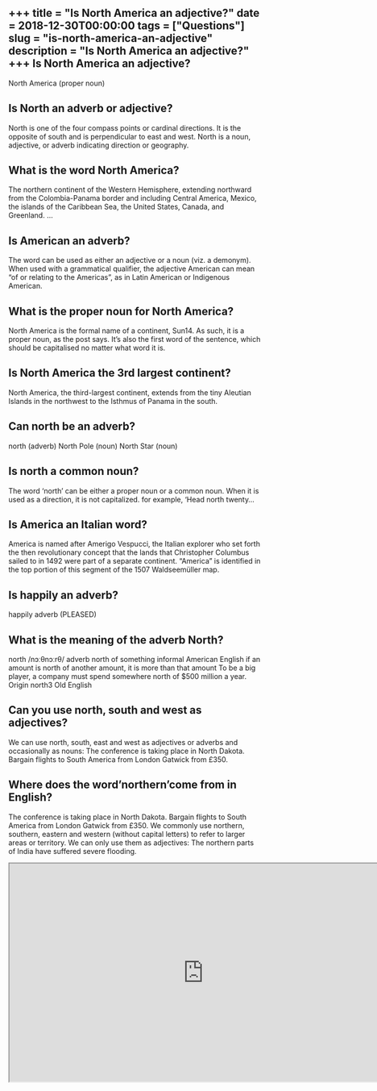 +++
title = "Is North America an adjective?"
date = 2018-12-30T00:00:00
tags = ["Questions"]
slug = "is-north-america-an-adjective"
description = "Is North America an adjective?"
+++
Is North America an adjective?
------------------------------

North America (proper noun)

Is North an adverb or adjective?
--------------------------------

North is one of the four compass points or cardinal directions. It is the opposite of south and is perpendicular to east and west. North is a noun, adjective, or adverb indicating direction or geography.

What is the word North America?
-------------------------------

The northern continent of the Western Hemisphere, extending northward from the Colombia-Panama border and including Central America, Mexico, the islands of the Caribbean Sea, the United States, Canada, and Greenland. …

Is American an adverb?
----------------------

The word can be used as either an adjective or a noun (viz. a demonym). When used with a grammatical qualifier, the adjective American can mean “of or relating to the Americas”, as in Latin American or Indigenous American.

What is the proper noun for North America?
------------------------------------------

North America is the formal name of a continent, Sun14. As such, it is a proper noun, as the post says. It’s also the first word of the sentence, which should be capitalised no matter what word it is.

Is North America the 3rd largest continent?
-------------------------------------------

North America, the third-largest continent, extends from the tiny Aleutian Islands in the northwest to the Isthmus of Panama in the south.

Can north be an adverb?
-----------------------

north (adverb) North Pole (noun) North Star (noun)

Is north a common noun?
-----------------------

The word ‘north’ can be either a proper noun or a common noun. When it is used as a direction, it is not capitalized. for example, ‘Head north twenty…

Is America an Italian word?
---------------------------

America is named after Amerigo Vespucci, the Italian explorer who set forth the then revolutionary concept that the lands that Christopher Columbus sailed to in 1492 were part of a separate continent. “America” is identified in the top portion of this segment of the 1507 Waldseemüller map.

Is happily an adverb?
---------------------

happily adverb (PLEASED)

What is the meaning of the adverb North?
----------------------------------------

north /nɔːθnɔːrθ/ adverb north of something informal American English if an amount is north of another amount, it is more than that amount To be a big player, a company must spend somewhere north of $500 million a year. Origin north3 Old English

Can you use north, south and west as adjectives?
------------------------------------------------

We can use north, south, east and west as adjectives or adverbs and occasionally as nouns: The conference is taking place in North Dakota. Bargain flights to South America from London Gatwick from £350.

Where does the word’northern’come from in English?
--------------------------------------------------

The conference is taking place in North Dakota. Bargain flights to South America from London Gatwick from £350. We commonly use northern, southern, eastern and western (without capital letters) to refer to larger areas or territory. We can only use them as adjectives: The northern parts of India have suffered severe flooding.

<iframe allow="accelerometer; autoplay; clipboard-write; encrypted-media; gyroscope; picture-in-picture" allowfullscreen="" class="__youtube_prefs__  epyt-is-override  no-lazyload" data-no-lazy="1" data-origheight="433" data-origwidth="770" data-skipgform_ajax_framebjll="" height="433" id="_ytid_60126" loading="lazy" src="https://www.youtube.com/embed/DWEkMlhDwds?enablejsapi=1&autoplay=0&cc_load_policy=0&cc_lang_pref=&iv_load_policy=1&loop=0&modestbranding=0&rel=1&fs=1&playsinline=0&autohide=2&theme=dark&color=red&controls=1&" title="YouTube player" width="770"></iframe>